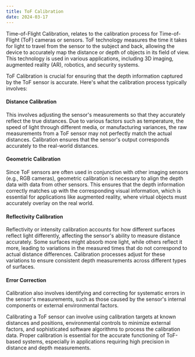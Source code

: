 ```yaml
---
title: ToF Calibration
date: 2024-03-17
---
```


Time-of-Flight Calibration, relates to the calibration process for Time-of-Flight (ToF) cameras or sensors. ToF technology measures the time it takes for light to travel from the sensor to the subject and back, allowing the device to accurately map the distance or depth of objects in its field of view. This technology is used in various applications, including 3D imaging, augmented reality (AR), robotics, and security systems.

ToF Calibration is crucial for ensuring that the depth information captured by the ToF sensor is accurate. Here's what the calibration process typically involves:

#### Distance Calibration

This involves adjusting the sensor's measurements so that they accurately reflect the true distances. Due to various factors such as temperature, the speed of light through different media, or manufacturing variances, the raw measurements from a ToF sensor may not perfectly match the actual distances. Calibration ensures that the sensor's output corresponds accurately to the real-world distances.

#### Geometric Calibration
Since ToF sensors are often used in conjunction with other imaging sensors (e.g., RGB cameras), geometric calibration is necessary to align the depth data with data from other sensors. This ensures that the depth information correctly matches up with the corresponding visual information, which is essential for applications like augmented reality, where virtual objects must accurately overlay on the real world.

#### Reflectivity Calibration
Reflectivity or intensity calibration accounts for how different surfaces reflect light differently, affecting the sensor's ability to measure distance accurately. Some surfaces might absorb more light, while others reflect it more, leading to variations in the measured times that do not correspond to actual distance differences. Calibration processes adjust for these variations to ensure consistent depth measurements across different types of surfaces.

####  Error Correction
Calibration also involves identifying and correcting for systematic errors in the sensor's measurements, such as those caused by the sensor's internal components or external environmental factors.

Calibrating a ToF sensor can involve using calibration targets at known distances and positions, environmental controls to minimize external factors, and sophisticated software algorithms to process the calibration data. Proper calibration is essential for the accurate functioning of ToF-based systems, especially in applications requiring high precision in distance and depth measurements.